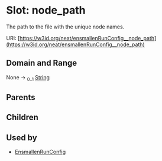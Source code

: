 
# Slot: node_path


The path to the file with the unique node names.

URI: [https://w3id.org/neat/ensmallenRunConfig__node_path](https://w3id.org/neat/ensmallenRunConfig__node_path)


## Domain and Range

None &#8594;  <sub>0..1</sub> [String](types/String.md)

## Parents


## Children


## Used by

 * [EnsmallenRunConfig](EnsmallenRunConfig.md)
